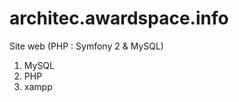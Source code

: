 architec.awardspace.info
========================

Site web (PHP : Symfony 2 &amp; MySQL)
1. MySQL
2. PHP
3. xampp
